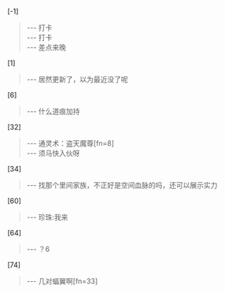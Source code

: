
[-1] 
>--- 打卡<br>
>--- 打卡<br>
>--- 差点来晚<br>

[1] 
>--- 居然更新了，以为最近没了呢<br>

[6] 
>--- 什么道痕加持<br>

[32] 
>--- 通灵术：盗天魔尊[fn=8]<br>
>--- 须马快入伙呀<br>

[34] 
>--- 找那个里间家族，不正好是空间血脉的吗，还可以展示实力<br>

[60] 
>--- 珍珠:我来<br>

[64] 
>--- ？6<br>

[74] 
>--- 几对蝠翼啊[fn=33]<br>

